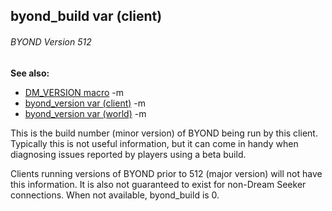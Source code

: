 ## byond_build var (client) 
###### BYOND Version 512
**See also:**
*   [DM_VERSION macro](/ref/DM/preprocessor/DM_VERSION.md) -m
*   [byond_version var (client)](/ref/client/var/byond_version.md) -m
*   [byond_version var (world)](/ref/world/var/byond_version.md) -m

This is the build number (minor version) of BYOND being run by
this client. Typically this is not useful information, but it can come
in handy when diagnosing issues reported by players using a beta build.


Clients running versions of BYOND prior to 512 (major version)
will not have this information. It is also not guaranteed to exist for
non-Dream Seeker connections. When not available, byond_build is 0.